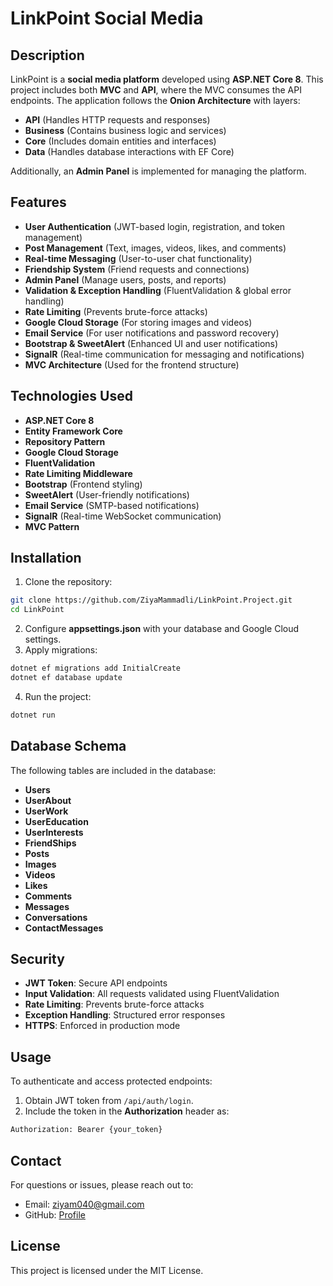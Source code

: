 # LinkPoint Social Media

## Description

LinkPoint is a **social media platform** developed using **ASP.NET Core 8**. This project includes both **MVC** and **API**, where the MVC consumes the API endpoints. The application follows the **Onion Architecture** with layers:
- **API** (Handles HTTP requests and responses)
- **Business** (Contains business logic and services)
- **Core** (Includes domain entities and interfaces)
- **Data** (Handles database interactions with EF Core)

Additionally, an **Admin Panel** is implemented for managing the platform.

## Features

- **User Authentication** (JWT-based login, registration, and token management)
- **Post Management** (Text, images, videos, likes, and comments)
- **Real-time Messaging** (User-to-user chat functionality)
- **Friendship System** (Friend requests and connections)
- **Admin Panel** (Manage users, posts, and reports)
- **Validation & Exception Handling** (FluentValidation & global error handling)
- **Rate Limiting** (Prevents brute-force attacks)
- **Google Cloud Storage** (For storing images and videos)
- **Email Service** (For user notifications and password recovery)
- **Bootstrap & SweetAlert** (Enhanced UI and user notifications)
- **SignalR** (Real-time communication for messaging and notifications)
- **MVC Architecture** (Used for the frontend structure)

## Technologies Used

- **ASP.NET Core 8**
- **Entity Framework Core**
- **Repository Pattern**
- **Google Cloud Storage**
- **FluentValidation**
- **Rate Limiting Middleware**
- **Bootstrap** (Frontend styling)
- **SweetAlert** (User-friendly notifications)
- **Email Service** (SMTP-based notifications)
- **SignalR** (Real-time WebSocket communication)
- **MVC Pattern**

## Installation

1. Clone the repository:

```bash
git clone https://github.com/ZiyaMammadli/LinkPoint.Project.git
cd LinkPoint
```

2. Configure **appsettings.json** with your database and Google Cloud settings.
3. Apply migrations:

```bash
dotnet ef migrations add InitialCreate
dotnet ef database update
```

4. Run the project:

```bash
dotnet run
```

## Database Schema

The following tables are included in the database:

- **Users**
- **UserAbout**
- **UserWork**
- **UserEducation**
- **UserInterests**
- **FriendShips**
- **Posts**
- **Images**
- **Videos**
- **Likes**
- **Comments**
- **Messages**
- **Conversations**
- **ContactMessages**
  

## Security

- **JWT Token**: Secure API endpoints
- **Input Validation**: All requests validated using FluentValidation
- **Rate Limiting**: Prevents brute-force attacks
- **Exception Handling**: Structured error responses
- **HTTPS**: Enforced in production mode

## Usage

To authenticate and access protected endpoints:

1. Obtain JWT token from `/api/auth/login`.
2. Include the token in the **Authorization** header as:

```bash
Authorization: Bearer {your_token}
```

## Contact

For questions or issues, please reach out to:

- Email: [ziyam040@gmail.com](mailto:ziyam040@gmail.com)
- GitHub: [Profile](https://github.com/ZiyaMammadli)

## License

This project is licensed under the MIT License.

